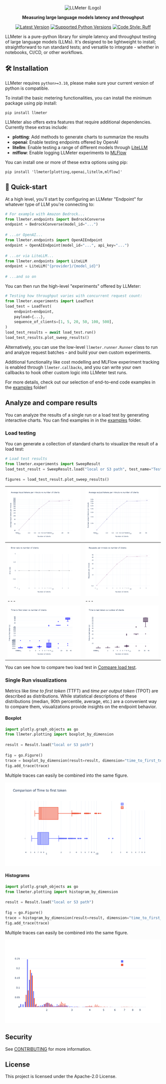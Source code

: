 <div align="center">
<img alt="LLMeter (Logo)" src="https://github.com/awslabs/llmeter/blob/main/docs/llmeter-logotype-192px.png?raw=true" height="96px" width="396px"/>

**Measuring large language models latency and throughput**

[![Latest Version](https://img.shields.io/pypi/v/llmeter.svg)](https://pypi.python.org/pypi/llmeter)
[![Supported Python Versions](https://img.shields.io/pypi/pyversions/llmeter)](https://pypi.python.org/pypi/llmeter)
[![Code Style: Ruff](https://img.shields.io/badge/code_style-ruff-000000.svg)](https://github.com/astral-sh/ruff)

</div>

LLMeter is a pure-python library for simple latency and throughput testing of large language models (LLMs). It's designed to be lightweight to install; straightforward to run standard tests; and versatile to integrate - whether in notebooks, CI/CD, or other workflows.

## 🛠️ Installation

LLMeter requires `python>=3.10`, please make sure your current version of python is compatible.

To install the basic metering functionalities, you can install the minimum package using pip install:

```terminal
pip install llmeter
```

LLMeter also offers extra features that require additional dependencies. Currently these extras include:

- **plotting**: Add methods to generate charts to summarize the results
- **openai**: Enable testing endpoints offered by OpenAI
- **litellm**: Enable testing a range of different models through [LiteLLM](https://github.com/BerriAI/litellm)
- **mlflow**: Enable logging LLMeter experiments to [MLFlow](https://mlflow.org/)

You can install one or more of these extra options using pip:

```terminal
pip install 'llmeter[plotting,openai,litellm,mlflow]'
```

## 🚀 Quick-start

At a high level, you'll start by configuring an LLMeter "Endpoint" for whatever type of LLM you're connecting to:

```python
# For example with Amazon Bedrock...
from llmeter.endpoints import BedrockConverse
endpoint = BedrockConverse(model_id="...")

# ...or OpenAI...
from llmeter.endpoints import OpenAIEndpoint
endpoint = OpenAIEndpoint(model_id="...", api_key="...")

# ...or via LiteLLM...
from llmeter.endpoints import LiteLLM
endpoint = LiteLLM("{provider}/{model_id}")

# ...and so on
```

You can then run the high-level "experiments" offered by LLMeter:

```python
# Testing how throughput varies with concurrent request count:
from llmeter.experiments import LoadTest
load_test = LoadTest(
    endpoint=endpoint,
    payload={...},
    sequence_of_clients=[1, 5, 20, 50, 100, 500],
)
load_test_results = await load_test.run()
load_test_results.plot_sweep_results()
```

Alternatively, you can use the low-level `llmeter.runner.Runner` class to run and analyze request
batches - and build your own custom experiments.

Additional functionality like cost modelling and MLFlow experiment tracking is enabled through `llmeter.callbacks`, and you can write your own callbacks to hook other custom logic into LLMeter test runs.

For more details, check out our selection of end-to-end code examples in the [examples](https://github.com/awslabs/llmeter/tree/main/examples) folder!

## Analyze and compare results

You can analyze the results of a single run or a load test by generating interactive charts. You can find examples in in the [examples](examples) folder.

### Load testing

You can generate a collection of standard charts to visualize the result of a load test:

```python
# Load test results
from llmeter.experiments import SweepResult
load_test_result = SweepResult.load("local or S3 path", test_name="Test result")

figures = load_test_result.plot_sweep_results()
```

| ![Average input tokens](docs/average_input_tokens_clients.png)  |  ![Average output tokens](docs/average_output_tokens_clients.png) |
|---|---|
|![Error rate](docs/error_rate.png)   |  ![Request per minute](docs/requests_per_minute.png) |
|---|---|
| ![Time to first token](docs/time_to_first_token.png)| ![Time to last token](docs/time_to_last_token.png)|

You can see how to compare two load test in [Compare load test](<examples/Compare load tests.ipynb>).

### Single Run visualizations

Metrics like _time to first token_ (TTFT) and _time per output token_ (TPOT) are described as distributions. While statistical descriptions of these distributions (median, 90th percentile, average, etc.) are a convenient way to compare them, visualizations provide insights on the endpoint behavior.

#### Boxplot

```python
import plotly.graph_objects as go
from llmeter.plotting import boxplot_by_dimension

result = Result.load("local or S3 path")

fig = go.Figure()
trace = boxplot_by_dimension(result=result, dimension="time_to_first_token")
fig.add_trace(trace)
```

Multiple traces can easily be combined into the same figure.

![alt text](docs/boxplots.png)

#### Histograms

```python
import plotly.graph_objects as go
from llmeter.plotting import histogram_by_dimension

result = Result.load("local or S3 path")

fig = go.Figure()
trace = histogram_by_dimension(result=result, dimension="time_to_first_token", xbins={"size":0.02})
fig.add_trace(trace)
```

Multiple traces can easily be combined into the same figure.

![alt text](docs/hist.png)

## Security

See [CONTRIBUTING](https://github.com/awslabs/llmeter/tree/main/CONTRIBUTING.md#security-issue-notifications) for more information.

## License

This project is licensed under the Apache-2.0 License.
